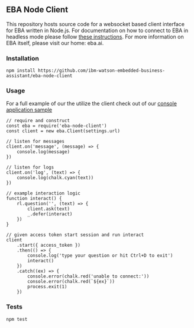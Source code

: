 ## EBA Node Client

This repository hosts source code for a websocket based client interface for EBA written in Node.js. For documentation on how to connect to EBA in headless mode please follow [these instructions](). For more information on EBA itself, please visit our home: eba.ai.


### Installation
`npm install https://github.com/ibm-watson-embedded-business-assistant/eba-node-client`

### Usage
For a full example of our the utilize the client check out of our [console application sample](https://github.com/ibm-watson-embedded-business-assistant/eba-example-agents/blob/master/samples/websocket-node-client/app.js)

```
// require and construct
const eba = require('eba-node-client')
const client = new eba.Client(settings.url)

// listen for messages
client.on('message', (message) => {
    console.log(message)
})

// listen for logs
client.on('log', (text) => {
    console.log(chalk.cyan(text))
})

// example interaction logic
function interact() {
    rl.question('', (text) => {
        client.ask(text)
        _.defer(interact)
    })
}

// given access token start session and run interact
client
    .start({ access_token })
    .then(() => {
        console.log('type your question or hit Ctrl+D to exit')
        interact()
    })
    .catch((ex) => {
        console.error(chalk.red('unable to connect:'))
        console.error(chalk.red(`${ex}`))
        process.exit(1)
    })
```

### Tests

`npm test`